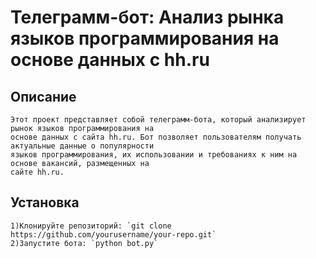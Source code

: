 # Телеграмм-бот: Анализ рынка языков программирования на основе данных с hh.ru
## Описание
    Этот проект представляет собой телеграмм-бота, который анализирует рынок языков программирования на
    основе данных с сайта hh.ru. Бот позволяет пользователям получать актуальные данные о популярности 
    языков программирования, их использовании и требованиях к ним на основе вакансий, размещенных на 
    сайте hh.ru.
## Установка
    1)Клонируйте репозиторий: `git clone https://github.com/yourusername/your-repo.git`
    2)Запустите бота: `python bot.py`
